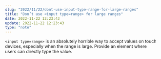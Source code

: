 ```yaml
---
slug: "2022/11/22/dont-use-input-type-range-for-large-ranges"
title: "Don’t use <input type=range> for large ranges"
date: 2022-11-22 12:23:43
update: 2022-11-22 12:23:43
type: "note"
---
```


`<input type=range>` is an absolutely horrible way to accept values on touch devices, especially when the range is large. Provide an element where users can directly type the value.
